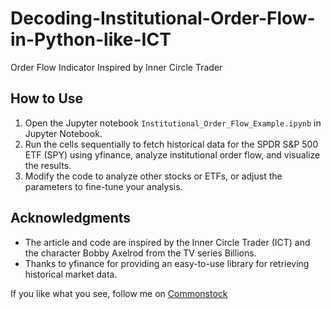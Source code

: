 # Decoding-Institutional-Order-Flow-in-Python-like-ICT
Order Flow Indicator Inspired by Inner Circle Trader

## How to Use

1. Open the Jupyter notebook `Institutional_Order_Flow_Example.ipynb` in Jupyter Notebook.
2. Run the cells sequentially to fetch historical data for the SPDR S&P 500 ETF (SPY) using yfinance, analyze institutional order flow, and visualize the results.
3. Modify the code to analyze other stocks or ETFs, or adjust the parameters to fine-tune your analysis.

## Acknowledgments

- The article and code are inspired by the Inner Circle Trader (ICT) and the character Bobby Axelrod from the TV series Billions.
- Thanks to yfinance for providing an easy-to-use library for retrieving historical market data.

If you like what you see, follow me on [Commonstock](https://share.commonstock.com/share?inviter=prometheus)
